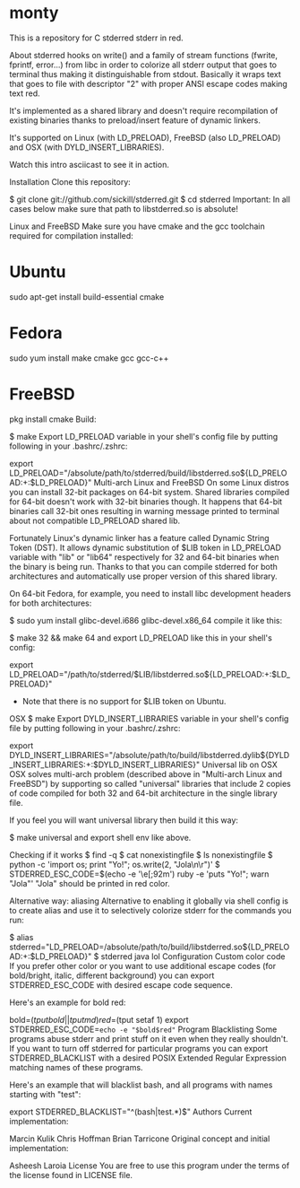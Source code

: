 # monty
This is a repository for C 
stderred
stderr in red.

About
stderred hooks on write() and a family of stream functions (fwrite, fprintf, error...) from libc in order to colorize all stderr output that goes to terminal thus making it distinguishable from stdout. Basically it wraps text that goes to file with descriptor "2" with proper ANSI escape codes making text red.

It's implemented as a shared library and doesn't require recompilation of existing binaries thanks to preload/insert feature of dynamic linkers.

It's supported on Linux (with LD_PRELOAD), FreeBSD (also LD_PRELOAD) and OSX (with DYLD_INSERT_LIBRARIES).

Watch this intro asciicast to see it in action.

Installation
Clone this repository:

$ git clone git://github.com/sickill/stderred.git
$ cd stderred
Important: In all cases below make sure that path to libstderred.so is absolute!

Linux and FreeBSD
Make sure you have cmake and the gcc toolchain required for compilation installed:

# Ubuntu
sudo apt-get install build-essential cmake

# Fedora
sudo yum install make cmake gcc gcc-c++

# FreeBSD
pkg install cmake
Build:

$ make
Export LD_PRELOAD variable in your shell's config file by putting following in your .bashrc/.zshrc:

export LD_PRELOAD="/absolute/path/to/stderred/build/libstderred.so${LD_PRELOAD:+:$LD_PRELOAD}"
Multi-arch Linux and FreeBSD
On some Linux distros you can install 32-bit packages on 64-bit system. Shared libraries compiled for 64-bit doesn't work with 32-bit binaries though. It happens that 64-bit binaries call 32-bit ones resulting in warning message printed to terminal about not compatible LD_PRELOAD shared lib.

Fortunately Linux's dynamic linker has a feature called Dynamic String Token (DST). It allows dynamic substitution of $LIB token in LD_PRELOAD variable with "lib" or "lib64" respectively for 32 and 64-bit binaries when the binary is being run. Thanks to that you can compile stderred for both architectures and automatically use proper version of this shared library.

On 64-bit Fedora, for example, you need to install libc development headers for both architectures:

$ sudo yum install glibc-devel.i686 glibc-devel.x86_64
compile it like this:

$ make 32 && make 64
and export LD_PRELOAD like this in your shell's config:

export LD_PRELOAD="/path/to/stderred/\$LIB/libstderred.so${LD_PRELOAD:+:$LD_PRELOAD}"
* Note that there is no support for $LIB token on Ubuntu.

OSX
$ make
Export DYLD_INSERT_LIBRARIES variable in your shell's config file by putting following in your .bashrc/.zshrc:

export DYLD_INSERT_LIBRARIES="/absolute/path/to/build/libstderred.dylib${DYLD_INSERT_LIBRARIES:+:$DYLD_INSERT_LIBRARIES}"
Universal lib on OSX
OSX solves multi-arch problem (described above in "Multi-arch Linux and FreeBSD") by supporting so called "universal" libraries that include 2 copies of code compiled for both 32 and 64-bit architecture in the single library file.

If you feel you will want universal library then build it this way:

$ make universal
and export shell env like above.

Checking if it works
$ find -q
$ cat nonexistingfile
$ ls nonexistingfile
$ python -c 'import os; print "Yo!"; os.write(2, "Jola\n\r")'
$ STDERRED_ESC_CODE=$(echo -e '\e[;92m') ruby -e 'puts "Yo!"; warn "Jola"'
"Jola" should be printed in red color.

Alternative way: aliasing
Alternative to enabling it globally via shell config is to create alias and use it to selectively colorize stderr for the commands you run:

$ alias stderred="LD_PRELOAD=/absolute/path/to/build/libstderred.so\${LD_PRELOAD:+:\$LD_PRELOAD}"
$ stderred java lol
Configuration
Custom color code
If you prefer other color or you want to use additional escape codes (for bold/bright, italic, different background) you can export STDERRED_ESC_CODE with desired escape code sequence.

Here's an example for bold red:

bold=$(tput bold || tput md)
red=$(tput setaf 1)
export STDERRED_ESC_CODE=`echo -e "$bold$red"`
Program Blacklisting
Some programs abuse stderr and print stuff on it even when they really shouldn't. If you want to turn off stderred for particular programs you can export STDERRED_BLACKLIST with a desired POSIX Extended Regular Expression matching names of these programs.

Here's an example that will blacklist bash, and all programs with names starting with "test":

export STDERRED_BLACKLIST="^(bash|test.*)$"
Authors
Current implementation:

Marcin Kulik
Chris Hoffman
Brian Tarricone
Original concept and initial implementation:

Asheesh Laroia
License
You are free to use this program under the terms of the license found in LICENSE file.
